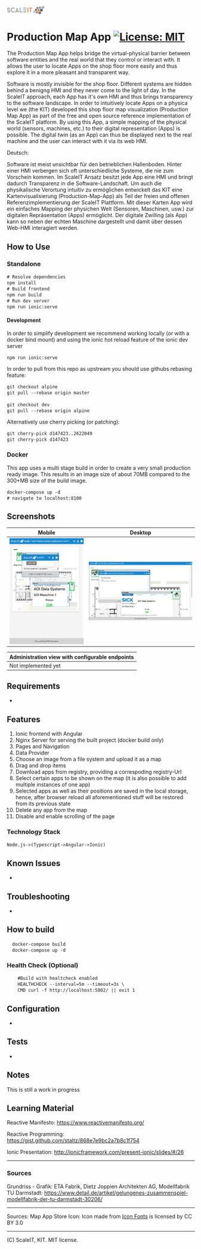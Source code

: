 <img src="https://raw.githubusercontent.com/ScaleIT-Org/media-ressources/master/logo/scaleit-logo.png" width="20%"/>

# Production Map App [![License: MIT](https://img.shields.io/badge/License-MIT-yellow.svg)](https://opensource.org/licenses/MIT)

The Production Map App helps bridge the virtual-physical barrier between software entities and the real world that they control or interact with. It allows the user to locate Apps on the shop floor more easily and thus explore it in a more pleasant and transparent way.

Software is mostly invisible for the shop floor. Different systems are hidden behind a benigng HMI and they never come to the light of day. In the ScaleIT approach, each App has it's own HMI and thus brings transparency to the software landscape. In order to intuitively locate Apps on a physica level we (the KIT) developed this shop floor map visualization (Production Map App) as part of the free and open source reference implementation of the ScaleIT platform. By using this App, a simple mapping of the physical world (sensors, machines, etc.) to their digital representation (Apps) is possible. The digital twin (as an App) can thus be displayed next to the real machine and the user can interact with it via its web HMI.

Deutsch:

Software ist meist unsichtbar für den betrieblichen Hallenboden. Hinter einer HMI verbergen sich oft unterschiedliche Systeme, die nie zum Vorschein kommen. Im ScaleIT Ansatz besitzt jede App eine HMI und bringt dadurch Transparenz in die Software-Landschaft. Um auch die physikalische Verortung intuitiv zu ermöglichen entwickelt das KIT eine Kartenvisualisierung (Production-Map-App) als Teil der freien und offenen Referenzimplementierung der ScaleIT Plattform. Mit dieser Karten App wird ein einfaches Mapping der physichen Welt (Sensoren, Maschinen, usw.) zur digitalen Repräsentation (Apps) ermöglicht. Der digitale Zwilling (als App) kann so neben der echten Maschine dargestellt und damit über dessen Web-HMI interagiert werden.

## How to Use

### Standalone

    # Resolve dependencies
    npm install
    # Build frontend
    npm run build 
    # Run dev server
    npm run ionic:serve
    
   #### Development

In order to simplify development we recommend working locally (or with a docker bind mount) and using the ionic hot reload feature of the ionic dev server

    npm run ionic:serve
    
In order to pull from this repo as upstream you should use githubs rebasing feature:

    git checkout alpine
    git pull --rebase origin master

    git checkout dev
    git pull --rebase origin alpine

Alternatively use cherry picking (or patching):

    git cherry-pick d147423..2622049
    git cherry-pick d147423

### Docker
This app uses a multi stage build in order to create a very small production ready image. This results in an image size of about 70MB compared to the 300+MB size of the build image.

    docker-compose up -d
    # navigate to localhost:8100  

## Screenshots

| Mobile        | Desktop       |
| ------------- | ------------- |
| <img src="Resources/Store/Screenshots/Mobile%20Main%20Page.png?raw=true"/> | <img src="Resources/Store/Screenshots/Desktop%20Main%20Page.png?raw=true"/> |

|Administration view with configurable endpoints|
| ------------- |
| Not implemented yet |

## Requirements
-
## Features

1) Ionic frontend with Angular
2) Nginx Server for serving the built project (docker build only)
3) Pages and Navigation
4) Data Provider
5) Choose an image from a file system and upload it as a map
6) Drag and drop items
7) Download apps from registry, providing a correspoding registry-Url
8) Select certain apps to be shown on the map (it is also possible to add multiple instances of one app)
9) Selected apps as well as their positions are saved in the local storage, hence, after browser reload all aforementioned stuff will be restored from its previous state
10) Delete any app from the map
11) Disable and enable scrolling of the page 

### Technology Stack
    Node.js->(Typescript->Angular->Ionic)
 
## Known Issues
 - 

## Troubleshooting
-

## How to build

```
  docker-compose build 
  docker-compose up -d
```
### Health Check (Optional)
        #Build with healtcheck enabled
        HEALTHCHECK --interval=5m --timeout=3s \
        CMD curl -f http://localhost:5002/ || exit 1

## Configuration

- 

## Tests
  
  -
	
## Notes
This is still a work in progress  

        
## Learning Material

Reactive Manifesto: https://www.reactivemanifesto.org/

Reactive Programming: https://gist.github.com/staltz/868e7e9bc2a7b8c1f754

Ionic Presentation: http://ionicframework.com/present-ionic/slides/#/26

-----
### Sources

Grundriss - Grafik: ETA Fabrik, Dietz Joppien Architekten AG, Modellfabrik TU Darmstadt: https://www.detail.de/artikel/gelungenes-zusammenspiel-modellfabrik-der-tu-darmstadt-30206/

-----

Sources:
Map App Store Icon: Icon made from <a href="http://www.onlinewebfonts.com/icon">Icon Fonts</a> is licensed by CC BY 3.0

-----

(C) ScaleIT, KIT. MIT license.
